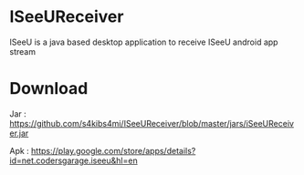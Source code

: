 # ISeeUReceiver
ISeeU is a java based desktop application to receive ISeeU android app stream

# Download
Jar : https://github.com/s4kibs4mi/ISeeUReceiver/blob/master/jars/iSeeUReceiver.jar

Apk : https://play.google.com/store/apps/details?id=net.codersgarage.iseeu&hl=en
